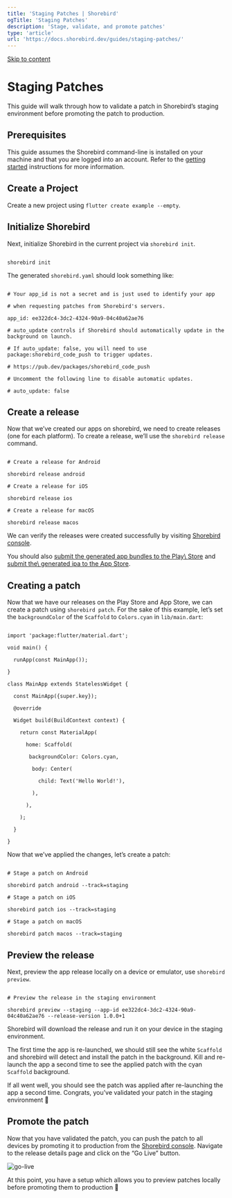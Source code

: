```yaml
---
title: 'Staging Patches | Shorebird'
ogTitle: 'Staging Patches'
description: 'Stage, validate, and promote patches'
type: 'article'
url: 'https://docs.shorebird.dev/guides/staging-patches/'
---
```


[Skip to content](https://docs.shorebird.dev/guides/staging-patches/#_top)

# Staging Patches

This guide will walk through how to validate a patch in Shorebird’s staging environment before promoting the patch to production.

## Prerequisites

This guide assumes the Shorebird command-line is installed on your machine and that you are logged into an account. Refer to the [getting started](https://docs.shorebird.dev/) instructions for more information.

## Create a Project

Create a new project using `flutter create example --empty`.

## Initialize Shorebird

Next, initialize Shorebird in the current project via `shorebird init`.

```

shorebird init
```

The generated `shorebird.yaml` should look something like:

```

# Your app_id is not a secret and is just used to identify your app

# when requesting patches from Shorebird's servers.

app_id: ee322dc4-3dc2-4324-90a9-04c40a62ae76

# auto_update controls if Shorebird should automatically update in the background on launch.

# If auto_update: false, you will need to use package:shorebird_code_push to trigger updates.

# https://pub.dev/packages/shorebird_code_push

# Uncomment the following line to disable automatic updates.

# auto_update: false
```

## Create a release

Now that we’ve created our apps on shorebird, we need to create releases (one for each platform). To create a release, we’ll use the `shorebird release` command.

```

# Create a release for Android

shorebird release android

# Create a release for iOS

shorebird release ios

# Create a release for macOS

shorebird release macos
```

We can verify the releases were created successfully by visiting [Shorebird console](https://console.shorebird.dev/).

You should also [submit the generated app bundles to the Play\\
Store](https://docs.shorebird.dev/guides/submitting/play-store#upload-to-the-play-store) and [submit the\\
generated ipa to the App Store](https://docs.shorebird.dev/guides/submitting/app-store#upload-to-the-app-store).

## Creating a patch

Now that we have our releases on the Play Store and App Store, we can create a patch using `shorebird patch`. For the sake of this example, let’s set the `backgroundColor` of the `Scaffold` to `Colors.cyan` in `lib/main.dart`:

```

import 'package:flutter/material.dart';

void main() {

  runApp(const MainApp());

}

class MainApp extends StatelessWidget {

  const MainApp({super.key});

  @override

  Widget build(BuildContext context) {

    return const MaterialApp(

      home: Scaffold(

       backgroundColor: Colors.cyan,

        body: Center(

          child: Text('Hello World!'),

        ),

      ),

    );

  }

}
```

Now that we’ve applied the changes, let’s create a patch:

```

# Stage a patch on Android

shorebird patch android --track=staging

# Stage a patch on iOS

shorebird patch ios --track=staging

# Stage a patch on macOS

shorebird patch macos --track=staging
```

## Preview the release

Next, preview the app release locally on a device or emulator, use `shorebird preview`.

```

# Preview the release in the staging environment

shorebird preview --staging --app-id ee322dc4-3dc2-4324-90a9-04c40a62ae76 --release-version 1.0.0+1
```

Shorebird will download the release and run it on your device in the staging environment.

The first time the app is re-launched, we should still see the white `Scaffold` and shorebird will detect and install the patch in the background. Kill and re-launch the app a second time to see the applied patch with the cyan `Scaffold` background.

If all went well, you should see the patch was applied after re-launching the app a second time. Congrats, you’ve validated your patch in the staging environment 🥳

## Promote the patch

Now that you have validated the patch, you can push the patch to all devices by promoting it to production from the [Shorebird console](https://console.shorebird.dev/). Navigate to the release details page and click on the “Go Live” button.

![go-live](https://github.com/shorebirdtech/docs/assets/8855632/70fa5176-4e6a-4d7a-b820-6b24eca2c27a)

At this point, you have a setup which allows you to preview patches locally before promoting them to production 🎉
